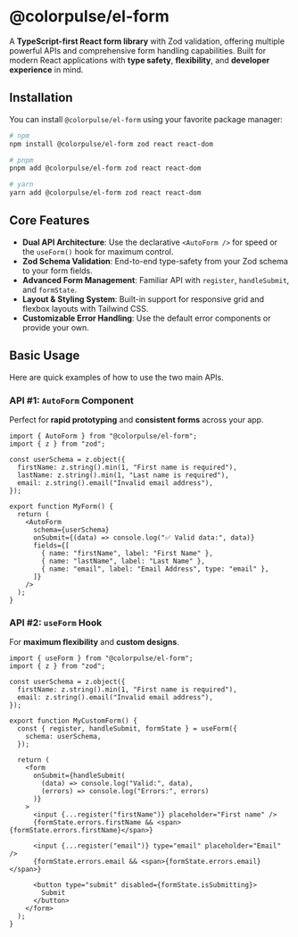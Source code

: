 # @colorpulse/el-form

A **TypeScript-first React form library** with Zod validation, offering multiple powerful APIs and comprehensive form handling capabilities. Built for modern React applications with **type safety**, **flexibility**, and **developer experience** in mind.

## Installation

You can install `@colorpulse/el-form` using your favorite package manager:

```bash
# npm
npm install @colorpulse/el-form zod react react-dom

# pnpm
pnpm add @colorpulse/el-form zod react react-dom

# yarn
yarn add @colorpulse/el-form zod react react-dom
```

## Core Features

- **Dual API Architecture**: Use the declarative `<AutoForm />` for speed or the `useForm()` hook for maximum control.
- **Zod Schema Validation**: End-to-end type-safety from your Zod schema to your form fields.
- **Advanced Form Management**: Familiar API with `register`, `handleSubmit`, and `formState`.
- **Layout & Styling System**: Built-in support for responsive grid and flexbox layouts with Tailwind CSS.
- **Customizable Error Handling**: Use the default error components or provide your own.

## Basic Usage

Here are quick examples of how to use the two main APIs.

### API #1: `AutoForm` Component

Perfect for **rapid prototyping** and **consistent forms** across your app.

```tsx
import { AutoForm } from "@colorpulse/el-form";
import { z } from "zod";

const userSchema = z.object({
  firstName: z.string().min(1, "First name is required"),
  lastName: z.string().min(1, "Last name is required"),
  email: z.string().email("Invalid email address"),
});

export function MyForm() {
  return (
    <AutoForm
      schema={userSchema}
      onSubmit={(data) => console.log("✅ Valid data:", data)}
      fields={[
        { name: "firstName", label: "First Name" },
        { name: "lastName", label: "Last Name" },
        { name: "email", label: "Email Address", type: "email" },
      ]}
    />
  );
}
```

### API #2: `useForm` Hook

For **maximum flexibility** and **custom designs**.

```tsx
import { useForm } from "@colorpulse/el-form";
import { z } from "zod";

const userSchema = z.object({
  firstName: z.string().min(1, "First name is required"),
  email: z.string().email("Invalid email address"),
});

export function MyCustomForm() {
  const { register, handleSubmit, formState } = useForm({
    schema: userSchema,
  });

  return (
    <form
      onSubmit={handleSubmit(
        (data) => console.log("Valid:", data),
        (errors) => console.log("Errors:", errors)
      )}
    >
      <input {...register("firstName")} placeholder="First name" />
      {formState.errors.firstName && <span>{formState.errors.firstName}</span>}

      <input {...register("email")} type="email" placeholder="Email" />
      {formState.errors.email && <span>{formState.errors.email}</span>}

      <button type="submit" disabled={formState.isSubmitting}>
        Submit
      </button>
    </form>
  );
}
```
